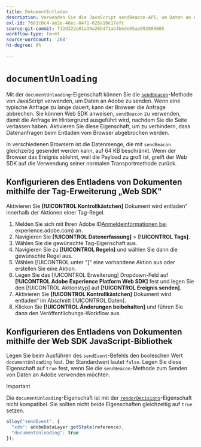 ```yaml
---
title: DokumentEntladen
description: Verwenden Sie die JavaScript sendBeacon-API, um Daten an Adobe zu senden.
exl-id: 7683c0c4-ae2e-46ec-8471-628a10e17afc
source-git-commit: f12d222e81a39a26bd71ab4bede05aa992889605
workflow-type: tm+mt
source-wordcount: '268'
ht-degree: 0%

---
```


# `documentUnloading`

Mit der `documentUnloading`-Eigenschaft können Sie die [`sendBeacon`](https://developer.mozilla.org/en-US/docs/Web/API/Navigator/sendBeacon)-Methode von JavaScript verwenden, um Daten an Adobe zu senden. Wenn eine typische Anfrage zu lange dauert, kann der Browser die Anfrage abbrechen. Sie können Web SDK anweisen, `sendBeacon` zu verwenden, damit die Anfrage im Hintergrund ausgeführt wird, nachdem Sie die Seite verlassen haben. Aktivieren Sie diese Eigenschaft, um zu verhindern, dass Datenanfragen beim Entladen vom Browser abgebrochen werden.

In verschiedenen Browsern ist die Datenmenge, die mit `sendBeacon` gleichzeitig gesendet werden kann, auf 64 KB beschränkt. Wenn der Browser das Ereignis ablehnt, weil die Payload zu groß ist, greift der Web SDK auf die Verwendung seiner normalen Transportmethode zurück.

## Konfigurieren des Entladens von Dokumenten mithilfe der Tag-Erweiterung „Web SDK&quot;

Aktivieren Sie **[!UICONTROL Kontrollkästchen]** Dokument wird entladen“ innerhalb der Aktionen einer Tag-Regel.

1. Melden Sie sich mit Ihren Adobe ID[Anmeldeinformationen bei ](https://experience.adobe.com)experience.adobe.com) an.
1. Navigieren Sie **[!UICONTROL Datenerfassung]** > **[!UICONTROL Tags]**.
1. Wählen Sie die gewünschte Tag-Eigenschaft aus.
1. Navigieren Sie zu **[!UICONTROL Regeln]** und wählen Sie dann die gewünschte Regel aus.
1. Wählen [!UICONTROL  unter &quot;]&quot; eine vorhandene Aktion aus oder erstellen Sie eine Aktion.
1. Legen Sie das [!UICONTROL Erweiterung] Dropdown-Feld auf **[!UICONTROL Adobe Experience Platform Web SDK]** fest und legen Sie den [!UICONTROL Aktionstyp] auf **[!UICONTROL Ereignis senden]**.
1. Aktivieren Sie **[!UICONTROL Kontrollkästchen]** Dokument wird entladen“ im Abschnitt [!UICONTROL Daten].
1. Klicken Sie **[!UICONTROL Änderungen beibehalten]** und führen Sie dann den Veröffentlichungs-Workflow aus.

## Konfigurieren des Entladens von Dokumenten mithilfe der Web SDK JavaScript-Bibliothek

Legen Sie beim Ausführen des `sendEvent`-Befehls den booleschen Wert `documentUnloading` fest. Der Standardwert lautet `false`. Legen Sie diese Eigenschaft auf `true` fest, wenn Sie die `sendBeacon`-Methode zum Senden von Daten an Adobe verwenden möchten.

>[!IMPORTANT]
>
>Die `documentUnloading`-Eigenschaft ist mit der [`renderDecisions`](renderdecisions.md)-Eigenschaft nicht kompatibel. Sie sollten nicht beide Eigenschaften gleichzeitig auf `true` setzen.

```js
alloy("sendEvent", {
  "xdm": adobeDataLayer.getState(reference),
  "documentUnloading": true
});
```
